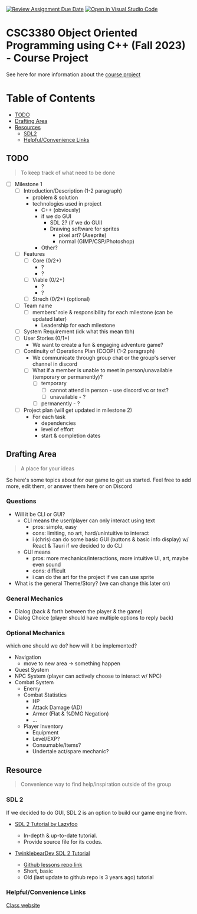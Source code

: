 [![Review Assignment Due Date](https://classroom.github.com/assets/deadline-readme-button-24ddc0f5d75046c5622901739e7c5dd533143b0c8e959d652212380cedb1ea36.svg)](https://classroom.github.com/a/UCqQgtmZ)
[![Open in Visual Studio Code](https://classroom.github.com/assets/open-in-vscode-718a45dd9cf7e7f842a935f5ebbe5719a5e09af4491e668f4dbf3b35d5cca122.svg)](https://classroom.github.com/online_ide?assignment_repo_id=11705479&assignment_repo_type=AssignmentRepo)
# CSC3380 Object Oriented Programming using C++ (Fall 2023) - Course Project

See here for more information about the [course project][project]

[project]: https://teaching.hkaiser.org/fall2023/csc3380/assignments/project.html

# Table of Contents
- [TODO](#todo)
- [Drafting Area](#drafting-area)
- [Resources](#resources)
    - [SDL2](#sdl-2)
    - [Helpful/Convenience Links](#helpfulconvenience-links)


## TODO
> To keep track of what need to be done
- [ ] Milestone 1
    - [ ] Introduction/Description (1-2 paragraph)
        - problem & solution
        - technologies used in project
            - C++ (obviously)
            - if we do GUI
                - SDL 2? (if we do GUI)
                - Drawing software for sprites
                    - pixel art? (Aseprite)
                    - normal (GIMP/CSP/Photoshop)
            - Other?
    - [ ] Features
        - [ ] Core (0/2+)
            - ?
            - ?
        - [ ] Viable (0/2+)
            - ?
            - ?
        - [ ] Strech (0/2+) (optional)
    - [ ] Team name
        - [ ] members' role & responsibility for each milestone (can be updated later)
            - Leadership for each milestone
    - [ ] System Requirement (idk what this mean tbh)
    - [ ] User Stories (0/1+)
        - We want to create a fun & engaging adventure game?
    - [ ] Continuity of Operations Plan (COOP) (1-2 paragraph)
        - We communicate through group chat or the group's server channel in discord
        - [ ] What if a member is unable to meet in person/unavailable (temporary or permanently)?
            - [ ] temporary
                - [ ] cannot attend in person - use discord vc or text?
                - [ ] unavailable - ?
            - [ ] permanently - ?
    - [ ] Project plan (will get updated in milestone 2)
        - For each task
            - dependencies
            - level of effort
            - start & completion dates

## Drafting Area
> A place for your ideas

So here's some topics about for our game to get us started.
Feel free to add more, edit them, or answer them here or on Discord

### Questions
- Will it be CLI or GUI?
    - CLI means the user/player can only interact using text
        - pros: simple, easy
        - cons: limiting, no art, hard/unintuitive to interact
        - i (chris) can do some basic GUI (buttons & basic info display)
        w/ React & Tauri if we decided to do CLI
    - GUI means
        - pros: more mechanics/interactions, more intuitive UI, art, maybe even sound
        - cons: difficult
        - i can do the art for the project if we can use sprite
- What is the general Theme/Story? (we can change this later on)

### General Mechanics
- Dialog (back & forth between the player & the game)
- Dialog Choice (player should have multiple options to reply back)

### Optional Mechanics
which one should we do? how will it be implemented?
- Navigation
    - move to new area -> something happen
- Quest System
- NPC System (player can actively choose to interact w/ NPC)
- Combat System
    - Enemy
    - Combat Statistics
        - HP
        - Attack Damage (AD)
        - Armor (Flat & %DMG Negation)
        - ...
    - Player Inventory
        - Equipment
        - Level/EXP?
        - Consumable/Items?
        - Undertale act/spare mechanic?


## Resource
> Convenience way to find help/inspiration outside of the group

### SDL 2
If we decided to do GUI, SDL 2 is an option to build our game engine from.

- [SDL 2 Tutorial by Lazyfoo](https://lazyfoo.net/tutorials/SDL/)
    - In-depth & up-to-date tutorial.
    - Provide source file for its codes.

- [TwinklebearDev SDL 2 Tutorial](https://www.willusher.io/pages/sdl2/)
    - [Github lessons repo link](https://github.com/Twinklebear/TwinklebearDev-Lessons)
    - Short, basic
    - Old (last update to github repo is 3 years ago) tutorial

### Helpful/Convenience Links

[Class website](https://teaching.hkaiser.org/fall2023/csc3380/)


